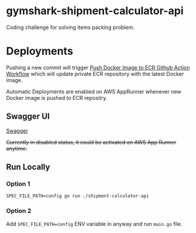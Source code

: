 # gymshark-shipment-calculator-api
Coding challenge for solving items packing problem.

# Deployments
Pushing a new commit will trigger [Push Docker Image to ECR Github Action Workflow](https://github.com/AtakanPehlivanoglu/gymshark-shipment-calculator-api/actions/workflows/main.yml) which will update private ECR repository with the latest Docker image. 

Automatic Deployments are enabled on AWS AppRunner whenever new Docker image is pushed to ECR repositry. 
 
## Swagger UI
[Swagger](https://exz4e5um5a.eu-central-1.awsapprunner.com/swagger/index.html#/default/get_calculate__itemCount_) 

~~Currently in disabled status, it could be activated on AWS App Runner anytime.~~

## Run Locally
### Option 1
`SPEC_FILE_PATH=config go run ./shipment-calculator-api`

### Option 2
Add `SPEC_FILE_PATH=config` ENV variable in anyway and run `main.go` file.



